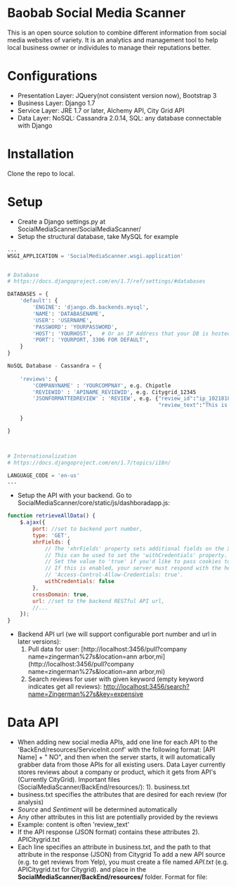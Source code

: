# Baobab Social Media Scanner
This is an open source solution to combine different information from social media websites of variety. It is an analytics and management tool to help local business owner or individules to manage their reputations better.

# Configurations
* Presentation Layer: JQuery(not consistent version now), Bootstrap 3
* Business Layer: Django 1.7
* Service Layer: JRE 1.7 or later, Alchemy API, City Grid API
* Data Layer: NoSQL: Cassandra 2.0.14, SQL: any database connectable with Django

# Installation
Clone the repo to local.

# Setup
* Create a Django settings.py at SocialMediaScanner/SocialMediaScanner/
* Setup the structural database, take MySQL for example
```python
...
WSGI_APPLICATION = 'SocialMediaScanner.wsgi.application'


# Database
# https://docs.djangoproject.com/en/1.7/ref/settings/#databases

DATABASES = {
    'default': {
        'ENGINE': 'django.db.backends.mysql',
        'NAME': 'DATABASENAME',
        'USER': 'USERNAME',
        'PASSWORD': 'YOURPASSWORD',
        'HOST': 'YOURHOST',   # Or an IP Address that your DB is hosted on
        'PORT': 'YOURPORT, 3306 FOR DEFAULT',
    }
}

NoSQL Database - Cassandra = {
	
 	'reviews': {
 		'COMPANYNAME' : 'YOURCOMPNAY', e.g. Chipotle
 		'REVIEWID' : 'APINAME_REVIEWID', e.g. Citygrid_12345 
		'JSONFORMATTEDREVIEW' : 'REVIEW', e.g. {"review_id":"ip_10218180545","review_title":"Zingerman's",
												"review_text":"This is a famous deli in Ann Arbor, ...", ...}
	
	}

}



# Internationalization
# https://docs.djangoproject.com/en/1.7/topics/i18n/

LANGUAGE_CODE = 'en-us'
...

```
* Setup the API with your backend. Go to SocialMediaScanner/core/static/js/dashboradapp.js:
```javascript
function retrieveAllData() {
    $.ajax({
        port: //set to backend port number,
        type: 'GET',
        xhrFields: {
            // The 'xhrFields' property sets additional fields on the XMLHttpRequest.
            // This can be used to set the 'withCredentials' property.
            // Set the value to 'true' if you'd like to pass cookies to the server.
            // If this is enabled, your server must respond with the header
            // 'Access-Control-Allow-Credentials: true'.
            withCredentials: false
        },
        crossDomain: true,
        url: //set to the backend RESTful API url,
        //...
    });
}
```

* Backend API url (we will support configurable port number and url in later versions):
  1. Pull data for user: [http://localhost:3456/pull?company name=zingerman%27s&location=ann arbor,mi](http://localhost:3456/pull?company name=zingerman%27s&location=ann arbor,mi)
  2. Search reviews for user with given keyword (empty keyword indicates get all reviews): [http://localhost:3456/search?name=Zingerman%27s&key=expensive](http://localhost:3456/search?name=Zingerman%27s&key=expensive)

# Data API
* When adding new social media APIs, add one line for each API to the 'BackEnd/resources/ServiceInit.conf' with the following format: [API Name] + " NO", and then when the server starts, it will automatically grabber data from those APIs for all existing users.
Data Layer currently stores reviews about a company or product, which it gets from API's (Currently CityGrid).
Important files (SocialMediaScanner/BackEnd/resources/):
1). business.txt
*  business.txt specifies the attributes that are desired for each review (for analysis)
* _Source_ and _Sentiment_ will be determined automatically
* Any other attributes in this list are potentially provided by the reviews
* Example: content is often 'review_text'
* If the API response (JSON format) contains these attributes 
2). APICitygrid.txt
* Each line specifies an attribute in business.txt, and the path to that attribute in the response (JSON) from Citygrid
To add a new API source (e.g. to get reviews from Yelp), you must create a file named _API<APINAME>.txt_ (e.g. APICitygrid.txt for Citygrid).
and place in the **SocialMediaScanner/BackEnd/resources/** folder. 
Format for file:
<attribute> 				<path-to-attribute>
